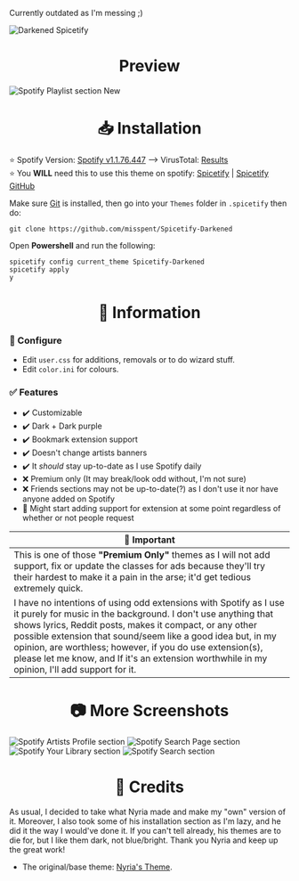 Currently outdated as I'm messing ;)

![Darkened Spicetify](https://user-images.githubusercontent.com/78914154/156931758-f874078f-910c-49e2-bbf9-10b77cf81054.png)

<h1 align="center">Preview</h1>

![Spotify Playlist section New](https://user-images.githubusercontent.com/78914154/167723337-649fc9a7-2db3-4204-94c2-50a9b9aca81d.png)

<h1 align="center">📥 Installation</h1>

⭐ Spotify Version: [Spotify v1.1.76.447](https://spotify.en.uptodown.com/windows/download/4246989) --> VirusTotal: [Results](https://www.virustotal.com/gui/file/875879c06a8c9096db2d7ad56c60703f54c5ed39cc61730a72f7096cdbc89720)  
⭐ You **WILL** need this to use this theme on spotify: [Spicetify](https://spicetify.app/) | [Spicetify GitHub](https://github.com/khanhas/spicetify-cli)

Make sure [Git](https://git-scm.com/) is installed, then go into your `Themes` folder in `.spicetify` then do:
```
git clone https://github.com/misspent/Spicetify-Darkened
```
Open **Powershell** and run the following:
```
spicetify config current_theme Spicetify-Darkened
spicetify apply
y
```

<h1 align="center">📝 Information</h1>

### 🔨 Configure
* Edit `user.css` for additions, removals or to do wizard stuff.
* Edit `color.ini` for colours.

### ✅ Features
* ✔️ Customizable
* ✔️ Dark + Dark purple
* ✔️ Bookmark extension support
* ✔️ Doesn't change artists banners
* ✔️ It *should* stay up-to-date as I use Spotify daily
* ❌ Premium only (It may break/look odd without, I'm not sure)
* ❌ Friends sections may not be up-to-date(?) as I don't use it nor have anyone added on Spotify
* 📅 Might start adding support for extension at some point regardless of whether or not people request

📌 Important |
 ------------ |
This is one of those **"Premium Only"** themes as I will not add support, fix or update the classes for ads because they'll try their hardest to make it a pain in the arse; it'd get tedious extremely quick.  |
I have no intentions of using odd extensions with Spotify as I use it purely for music in the background. I don't use anything that shows lyrics, Reddit posts, makes it compact, or any other possible extension that sound/seem like a good idea but, in my opinion, are worthless; however, if you do use extension(s), please let me know, and If it's an extension worthwhile in my opinion, I'll add support for it. |

<h1 align="center", margin= "0">📷 More Screenshots</h1>

![Spotify Artists Profile section](https://user-images.githubusercontent.com/78914154/168274765-2b852cb8-96b8-4fd6-b0fd-bb772eeec0fb.png)
![Spotify Search Page section](https://user-images.githubusercontent.com/78914154/170059028-3bd45fed-2d9f-40d8-9d83-07d3b134ed19.png)
![Spotify Your Library section](https://user-images.githubusercontent.com/78914154/168083357-154390cd-733b-4685-af1f-bb55dc75245f.png)
![Spotify Search section](https://user-images.githubusercontent.com/78914154/168083373-4f067378-7dce-4dbb-a1ce-c35c2db78f90.png)

<h1 align="center">📜 Credits</h1>

As usual, I decided to take what Nyria made and make my "own" version of it. Moreover, I also took some of his installation section as I'm lazy, and he did it the way I would've done it. If you can't tell already, his themes are to die for, but I like them dark, not blue/bright. Thank you Nyria and keep up the great work!
* The original/base theme: [Nyria's Theme](https://github.com/NYRI4/Comfy-spicetify).

